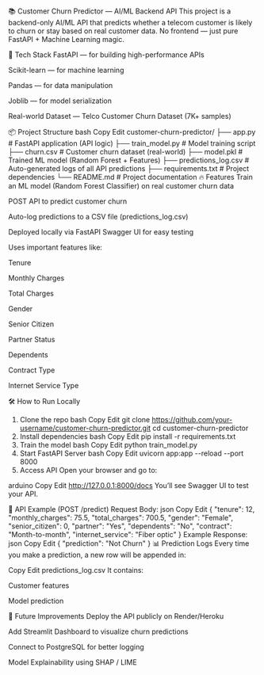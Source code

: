 📚 Customer Churn Predictor — AI/ML Backend API
This project is a backend-only AI/ML API that predicts whether a telecom customer is likely to churn or stay based on real customer data. No frontend — just pure FastAPI + Machine Learning magic.

🚀 Tech Stack
FastAPI — for building high-performance APIs

Scikit-learn — for machine learning

Pandas — for data manipulation

Joblib — for model serialization

Real-world Dataset — Telco Customer Churn Dataset (7K+ samples)

📦 Project Structure
bash
Copy
Edit
customer-churn-predictor/
├── app.py                 # FastAPI application (API logic)
├── train_model.py          # Model training script
├── churn.csv               # Customer churn dataset (real-world)
├── model.pkl               # Trained ML model (Random Forest + Features)
├── predictions_log.csv     # Auto-generated logs of all API predictions
├── requirements.txt        # Project dependencies
└── README.md               # Project documentation
🔥 Features
Train an ML model (Random Forest Classifier) on real customer churn data

POST API to predict customer churn

Auto-log predictions to a CSV file (predictions_log.csv)

Deployed locally via FastAPI Swagger UI for easy testing

Uses important features like:

Tenure

Monthly Charges

Total Charges

Gender

Senior Citizen

Partner Status

Dependents

Contract Type

Internet Service Type

🛠️ How to Run Locally
1. Clone the repo
bash
Copy
Edit
git clone https://github.com/your-username/customer-churn-predictor.git
cd customer-churn-predictor
2. Install dependencies
bash
Copy
Edit
pip install -r requirements.txt
3. Train the model
bash
Copy
Edit
python train_model.py
4. Start FastAPI Server
bash
Copy
Edit
uvicorn app:app --reload --port 8000
5. Access API
Open your browser and go to:

arduino
Copy
Edit
http://127.0.0.1:8000/docs
You’ll see Swagger UI to test your API.

📮 API Example (POST /predict)
Request Body:
json
Copy
Edit
{
  "tenure": 12,
  "monthly_charges": 75.5,
  "total_charges": 700.5,
  "gender": "Female",
  "senior_citizen": 0,
  "partner": "Yes",
  "dependents": "No",
  "contract": "Month-to-month",
  "internet_service": "Fiber optic"
}
Example Response:
json
Copy
Edit
{
  "prediction": "Not Churn"
}
📊 Prediction Logs
Every time you make a prediction, a new row will be appended in:

Copy
Edit
predictions_log.csv
It contains:

Customer features

Model prediction

🎯 Future Improvements
Deploy the API publicly on Render/Heroku

Add Streamlit Dashboard to visualize churn predictions

Connect to PostgreSQL for better logging

Model Explainability using SHAP / LIME